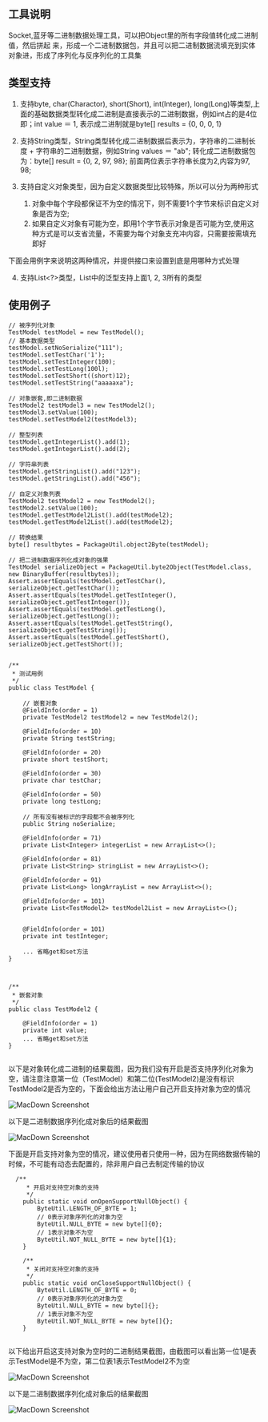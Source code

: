 ## 工具说明Socket,蓝牙等二进制数据处理工具，可以把Object里的所有字段值转化成二进制值，然后拼起来，形成一个二进制数据包，并且可以把二进制数据流填充到实体对象进，形成了序列化与反序列化的工具集## 类型支持1. 支持byte, char(Charactor), short(Short), int(Integer), long(Long)等类型,上面的基础数据类型转化成二进制是直接表示的二进制数据，例如int占的是4位即；int value ＝ 1, 表示成二进制就是byte[] results = {0, 0, 0, 1}2. 支持String类型，String类型转化成二进制数据后表示为，字符串的二进制长度 + 字符串的二进制数据，例如String values ＝ "ab"; 转化成二进制数据包为：byte[] result = {0, 2, 97, 98}; 前面两位表示字符串长度为2,内容为97, 98;3. 支持自定义对象类型，因为自定义数据类型比较特殊，所以可以分为两种形式	1. 对象中每个字段都保证不为空的情况下，则不需要1个字节来标识自定义对象是否为空; 	2. 如果自定义对象有可能为空，即用1个字节表示对象是否可能为空,使用这种方式是可以支省流量，不需要为每个对象支充冲内容，只需要按需填充即好	 下面会用例字来说明这两种情况，并提供接口来设置到底是用哪种方式处理4. 支持List<?>类型，List中的泛型支持上面1, 2, 3所有的类型## 使用例子```// 被序列化对象TestModel testModel = new TestModel();// 基本数据类型testModel.setNoSerialize("111");testModel.setTestChar('1');testModel.setTestInteger(100);testModel.setTestLong(100l);testModel.setTestShort((short)12);testModel.setTestString("aaaaaxa");// 对象嵌套,即二进制数据TestModel2 testModel3 = new TestModel2();testModel3.setValue(100);testModel.setTestModel2(testModel3);// 整型列表testModel.getIntegerList().add(1);testModel.getIntegerList().add(2);// 字符串列表testModel.getStringList().add("123");testModel.getStringList().add("456");// 自定义对象列表TestModel2 testModel2 = new TestModel2();testModel2.setValue(100);testModel.getTestModel2List().add(testModel2);testModel.getTestModel2List().add(testModel2);// 转换结果byte[] resultbytes = PackageUtil.object2Byte(testModel);// 把二进制数据序列化成对象的强果TestModel serializeObject = PackageUtil.byte2Object(TestModel.class, new BinaryBuffer(resultbytes));Assert.assertEquals(testModel.getTestChar(), serializeObject.getTestChar());Assert.assertEquals(testModel.getTestInteger(), serializeObject.getTestInteger());Assert.assertEquals(testModel.getTestLong(), serializeObject.getTestLong());Assert.assertEquals(testModel.getTestString(), serializeObject.getTestString());Assert.assertEquals(testModel.getTestShort(), serializeObject.getTestShort());/** * 测试用例 */public class TestModel {    // 嵌套对象    @FieldInfo(order = 1)    private TestModel2 testModel2 = new TestModel2();    @FieldInfo(order = 10)    private String testString;    @FieldInfo(order = 20)    private short testShort;    @FieldInfo(order = 30)    private char testChar;    @FieldInfo(order = 50)    private long testLong;	// 所有没有被标识的字段都不会被序列化    public String noSerialize;    @FieldInfo(order = 71)    private List<Integer> integerList = new ArrayList<>();    @FieldInfo(order = 81)    private List<String> stringList = new ArrayList<>();    @FieldInfo(order = 91)    private List<Long> longArrayList = new ArrayList<>();    @FieldInfo(order = 101)    private List<TestModel2> testModel2List = new ArrayList<>();    @FieldInfo(order = 101)    private int testInteger;	... 省略get和set方法}/** * 嵌套对象 */public class TestModel2 {    @FieldInfo(order = 1)    private int value;    ... 省略get和set方法}        ```以下是对象转化成二进制的结果载图，因为我们没有开启是否支持序列化对象为空，请注意注意第一位（TestModel）和第二位(TestModel2)是没有标识TestModel2是否为空的，下面会给出方法让用户自己开启支持对象为空的情况![MacDown Screenshot](https://github.com/javasundar/ObjectSerialize/blob/master/screenshot/binary1.jpg)以下是二进制数据序列化成对象后的结果截图![MacDown Screenshot](https://github.com/javasundar/ObjectSerialize/blob/master/screenshot/serialized1.jpg)下面是开启支持对象为空的情况，建议使用者只使用一种，因为在网络数据传输的时候，不可能有动态去配置的，除非用户自己去制定传输的协议```  /**     * 开启对支持空对象的支持     */    public static void onOpenSupportNullObject() {        ByteUtil.LENGTH_OF_BYTE = 1;        // 0表示对象序列化的对象为空        ByteUtil.NULL_BYTE = new byte[]{0};        // 1表示对象不为空        ByteUtil.NOT_NULL_BYTE = new byte[]{1};    }    /**     * 关闭对支持空对象的支持     */    public static void onCloseSupportNullObject() {        ByteUtil.LENGTH_OF_BYTE = 0;        // 0表示对象序列化的对象为空        ByteUtil.NULL_BYTE = new byte[]{};        // 1表示对象不为空        ByteUtil.NOT_NULL_BYTE = new byte[]{};    }        ```以下给出开启这支持对象为空时的二进制结果截图，由截图可以看出第一位1是表示TestModel是不为空，第二位表1表示TestModel2不为空![MacDown Screenshot](https://github.com/javasundar/ObjectSerialize/blob/master/screenshot/binary2.jpg)以下是二进制数据序列化成对象后的结果截图![MacDown Screenshot](https://github.com/javasundar/ObjectSerialize/blob/master/screenshot/serialized2.jpg)